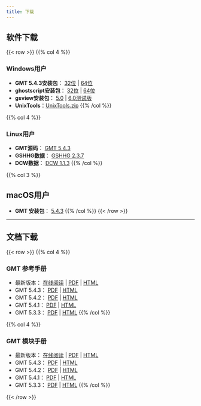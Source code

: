 ```yaml
---
title: 下载
---
```


## 软件下载

{{< row >}}
{{% col 4 %}}
### Windows用户
- **GMT 5.4.3安装包**：
    [32位](http://mirrors.ustc.edu.cn/gmt/bin/gmt-5.4.3-win32.exe) |
    [64位](http://mirrors.ustc.edu.cn/gmt/bin/gmt-5.4.3-win64.exe)
- **ghostscript安装包**：
    [32位](https://github.com/ArtifexSoftware/ghostpdl-downloads/releases/download/gs922/gs922w32.exe) |
    [64位](https://github.com/ArtifexSoftware/ghostpdl-downloads/releases/download/gs922/gs922w64.exe)
- **gsview安装包**：
    [5.0](http://pages.cs.wisc.edu/~ghost/gsview/get50.htm) |
    [6.0测试版](https://www.artifex.com/developers-ghostscript-gsview/)
- **UnixTools**：[UnixTools.zip](http://gmt-china.org/datas/UnixTools.zip)
{{% /col %}}

{{% col 4 %}}
### Linux用户
- **GMT源码**： [GMT 5.4.3](http://mirrors.ustc.edu.cn/gmt/gmt-5.4.3-src.tar.gz)
- **GSHHG数据**： [GSHHG 2.3.7](http://mirrors.ustc.edu.cn/gmt/gshhg-gmt-2.3.7.tar.gz)
- **DCW数据**： [DCW 1.1.3](http://mirrors.ustc.edu.cn/gmt/dcw-gmt-1.1.3.tar.gz)
{{% /col %}}

{{% col 3 %}}
## macOS用户
- **GMT 安装包**： [5.4.3](http://mirrors.ustc.edu.cn/gmt/bin/gmt-5.4.3-darwin-x84_64.dmg)
{{% /col %}}
{{< /row >}}

---

## 文档下载

{{< row >}}
{{% col 4 %}}
### GMT 参考手册

- 最新版本：
    [在线阅读](http://docs.gmt-china.org) |
    [PDF](http://docs.gmt-china.org/GMT_docs.pdf) |
    [HTML](http://docs.gmt-china.org/GMT_docs.zip)
- GMT 5.4.3：
    [PDF](https://github.com/gmt-china/GMT_docs/releases/download/5.4.3/GMT_docs.pdf) |
    [HTML](https://github.com/gmt-china/GMT_docs/releases/download/5.4.3/GMT_docs.zip)
- GMT 5.4.2：
    [PDF](https://github.com/gmt-china/GMT_docs/releases/download/5.4.2/GMT_docs.pdf) |
    [HTML](https://github.com/gmt-china/GMT_docs/releases/download/5.4.2/GMT_docs.zip)
- GMT 5.4.1：
    [PDF](https://github.com/gmt-china/GMT_docs/releases/download/5.4.1/GMT_docs.pdf) |
    [HTML](https://github.com/gmt-china/GMT_docs/releases/download/5.4.1/GMT_docs.zip)
- GMT 5.3.3：
    [PDF](https://github.com/gmt-china/GMT_docs/releases/download/5.3.3/GMT_docs.pdf) |
    [HTML](https://github.com/gmt-china/GMT_docs/releases/download/5.3.3/GMT_docs.zip)
{{% /col %}}

{{% col 4 %}}
### GMT 模块手册

- 最新版本：
    [在线阅读](http://modules.gmt-china.org) |
    [PDF](http://modules.gmt-china.org/GMT_modules.pdf) |
    [HTML](http://modules.gmt-china.org/GMT_modules.zip)
- GMT 5.4.3：
    [PDF](https://github.com/gmt-china/GMT_modules/releases/download/5.4.3/GMT_modules.pdf) |
    [HTML](https://github.com/gmt-china/GMT_modules/releases/download/5.4.3/GMT_modules.zip)
- GMT 5.4.2：
    [PDF](https://github.com/gmt-china/GMT_modules/releases/download/5.4.2/GMT_modules.pdf) |
    [HTML](https://github.com/gmt-china/GMT_modules/releases/download/5.4.2/GMT_modules.zip)
- GMT 5.4.1：
    [PDF](https://github.com/gmt-china/GMT_modules/releases/download/5.4.1/GMT_modules.pdf) |
    [HTML](https://github.com/gmt-china/GMT_modules/releases/download/5.4.1/GMT_modules.zip)
- GMT 5.3.3：
    [PDF](https://github.com/gmt-china/GMT_modules/releases/download/5.3.3/GMT_modules.pdf) |
    [HTML](https://github.com/gmt-china/GMT_modules/releases/download/5.3.3/GMT_modules.zip)
{{% /col %}}

{{< /row >}}

